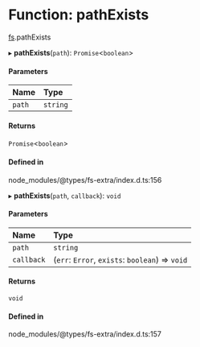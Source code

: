 # Function: pathExists

[fs](../modules/fs.md).pathExists

▸ **pathExists**(`path`): `Promise`<`boolean`\>

#### Parameters

| Name | Type |
| :------ | :------ |
| `path` | `string` |

#### Returns

`Promise`<`boolean`\>

#### Defined in

node_modules/@types/fs-extra/index.d.ts:156

▸ **pathExists**(`path`, `callback`): `void`

#### Parameters

| Name | Type |
| :------ | :------ |
| `path` | `string` |
| `callback` | (`err`: `Error`, `exists`: `boolean`) => `void` |

#### Returns

`void`

#### Defined in

node_modules/@types/fs-extra/index.d.ts:157
